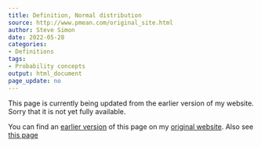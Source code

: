 ```yaml
---
title: Definition, Normal distribution
source: http://www.pmean.com/original_site.html
author: Steve Simon
date: 2022-05-28
categories:
- Definitions
tags:
- Probability concepts
output: html_document
page_update: no
---
```


This page is currently being updated from the earlier version of my website. Sorry that it is not yet fully available.

<!---More--->


You can find an [earlier version][sim1] of this page on my [original website][sim2].
Also see [this page][sim3]

[sim1]: http://www.pmean.com/definitions/norm_dist.htm
[sim2]: http://www.pmean.com/original_site.html
[sim3]: http://www.pmean.com/definitions/normal.htm
